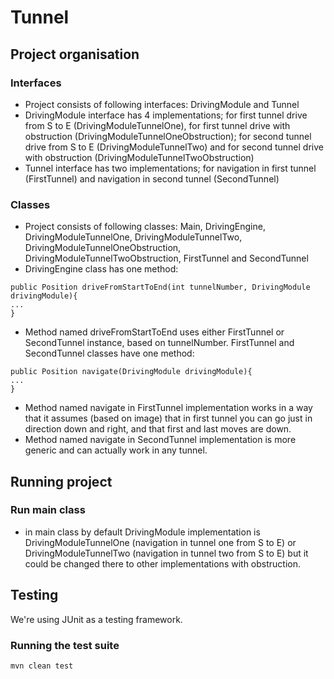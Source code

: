 # Tunnel

## Project organisation

### Interfaces
- Project consists of following interfaces: DrivingModule and Tunnel
- DrivingModule interface has 4 implementations; for first tunnel drive from S to E (DrivingModuleTunnelOne), for first tunnel drive with obstruction (DrivingModuleTunnelOneObstruction); for second tunnel drive from S to E (DrivingModuleTunnelTwo) and for second tunnel drive with obstruction (DrivingModuleTunnelTwoObstruction)
- Tunnel interface has two implementations; for navigation in first tunnel (FirstTunnel) and navigation in second tunnel (SecondTunnel)

### Classes
- Project consists of following classes: Main, DrivingEngine, DrivingModuleTunnelOne, DrivingModuleTunnelTwo, DrivingModuleTunnelOneObstruction, DrivingModuleTunnelTwoObstruction, FirstTunnel and SecondTunnel
- DrivingEngine class has one method:
```
public Position driveFromStartToEnd(int tunnelNumber, DrivingModule drivingModule){
...
}
```
- Method named driveFromStartToEnd uses either FirstTunnel or SecondTunnel instance, based on tunnelNumber. FirstTunnel and SecondTunnel classes have one method:
```
public Position navigate(DrivingModule drivingModule){
...
}
```
- Method named navigate in FirstTunnel implementation works in a way that it assumes (based on image) that in first tunnel you can go just in direction down and right, and that first and last moves are down.
- Method named navigate in SecondTunnel implementation is more generic and can actually work in any tunnel.

## Running project

### Run main class
- in main class by default DrivingModule implementation is DrivingModuleTunnelOne (navigation in tunnel one from S to E) or DrivingModuleTunnelTwo (navigation in tunnel two from S to E) but it could be changed there to other implementations with obstruction.

## Testing
We're using JUnit as a testing framework.

### Running the test suite
```
mvn clean test
```

